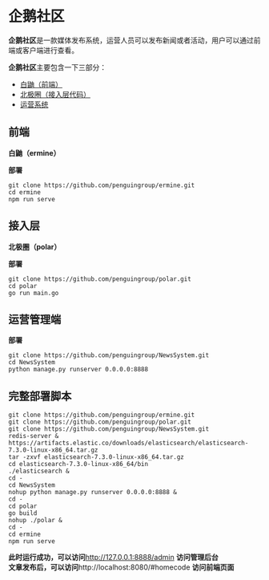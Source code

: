 # 企鹅社区

**企鹅社区**是一款媒体发布系统，运营人员可以发布新闻或者活动，用户可以通过前端或客户端进行查看。  
  
**企鹅社区**主要包含一下三部分：
- [白鼬（前端）](#前端)
- [北极圈（接入层代码）](#接入层)
- [运营系统](#运营管理端)
  
## 前端

**白鼬（ermine）**

**部署**
```shell
git clone https://github.com/penguingroup/ermine.git
cd ermine
npm run serve
```

## 接入层

**北极圈（polar）**

**部署**
```shell
git clone https://github.com/penguingroup/polar.git
cd polar
go run main.go
```

## 运营管理端

**部署**
```shell
git clone https://github.com/penguingroup/NewsSystem.git
cd NewsSystem
python manage.py runserver 0.0.0.0:8888
```

## 完整部署脚本

```shell
git clone https://github.com/penguingroup/ermine.git
git clone https://github.com/penguingroup/polar.git
git clone https://github.com/penguingroup/NewsSystem.git
redis-server &
https://artifacts.elastic.co/downloads/elasticsearch/elasticsearch-7.3.0-linux-x86_64.tar.gz
tar -zxvf elasticsearch-7.3.0-linux-x86_64.tar.gz
cd elasticsearch-7.3.0-linux-x86_64/bin
./elasticsearch &
cd -
cd NewsSystem
nohup python manage.py runserver 0.0.0.0:8888 &
cd -
cd polar
go build
nohup ./polar &
cd -
cd ermine
npm run serve
```
**此时运行成功，可以访问**http://127.0.0.1:8888/admin **访问管理后台**  
**文章发布后，可以访问**http://localhost:8080/#homecode **访问前端页面**

